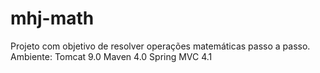 # mhj-math
Projeto com objetivo de resolver operações matemáticas passo a passo.
Ambiente:
Tomcat 9.0
Maven 4.0
Spring MVC 4.1
